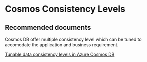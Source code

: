 <properties
	pageTitle="Cosmos Db Consistency Level"
	description="Cosmos DB Consistency"
	service="microsoft.documentdb"
	resource="databaseAccounts"
	authors="balaksms"
	displayOrder="7"
	selfHelpType="resource"
	supportTopicIds="32597504"
	resourceTags=""
	productPesIds=""
	cloudEnvironments="public"
/>

# Cosmos Consistency Levels

## **Recommended documents**
Cosmos DB offer multiple consistency level which can be tuned to accomodate the application and business requirement.

[Tunable data consistency levels in Azure Cosmos DB](https://docs.microsoft.com/azure/cosmos-db/consistency-levels)
